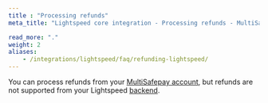 ```yaml
---
title : "Processing refunds"
meta_title: "Lightspeed core integration - Processing refunds - MultiSafepay Docs"

read_more: "."
weight: 2
aliases: 
    - /integrations/lightspeed/faq/refunding-lightspeed/
---
```


You can process refunds from your [MultiSafepay account](https://merchant.multisafepay.com), but refunds are not supported from your Lightspeed [backend](/getting-started/glossary/#backend).